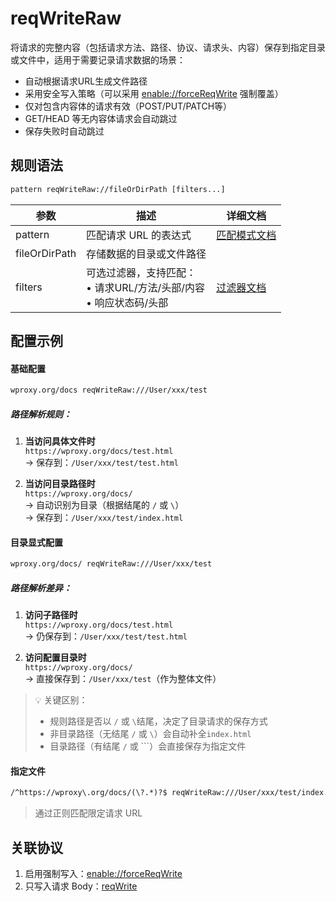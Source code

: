 # reqWriteRaw
将请求的完整内容（包括请求方法、路径、协议、请求头、内容）保存到指定目录或文件中，适用于需要记录请求数据的场景：
- 自动根据请求URL生成文件路径
- 采用安全写入策略（可以采用 [enable://forceReqWrite](./enable) 强制覆盖）
- 仅对包含内容体的请求有效（POST/PUT/PATCH等）
- GET/HEAD 等无内容体请求会自动跳过
- 保存失败时自动跳过

## 规则语法
``` txt
pattern reqWriteRaw://fileOrDirPath [filters...]
```

| 参数    | 描述                                                         | 详细文档                  |
| ------- | ------------------------------------------------------------ | ------------------------- |
| pattern | 匹配请求 URL 的表达式                                        | [匹配模式文档](./pattern) |
| fileOrDirPath   | 存储数据的目录或文件路径 | |
| filters | 可选过滤器，支持匹配：<br/>• 请求URL/方法/头部/内容<br/>• 响应状态码/头部 | [过滤器文档](./filters) |

## 配置示例

#### 基础配置
```txt
wproxy.org/docs reqWriteRaw:///User/xxx/test
```
##### 路径解析规则：
1. **当访问具体文件时**  
   `https://wproxy.org/docs/test.html`  
   → 保存到：`/User/xxx/test/test.html`

2. **当访问目录路径时**  
   `https://wproxy.org/docs/`  
   → 自动识别为目录（根据结尾的 `/` 或 `\`）  
   → 保存到：`/User/xxx/test/index.html`

#### 目录显式配置
```txt
wproxy.org/docs/ reqWriteRaw:///User/xxx/test
```
##### 路径解析差异：
1. **访问子路径时**  
   `https://wproxy.org/docs/test.html`  
   → 仍保存到：`/User/xxx/test/test.html`

2. **访问配置目录时**  
   `https://wproxy.org/docs/`  
   → 直接保存到：`/User/xxx/test`（作为整体文件）

> 💡 关键区别：  
> - 规则路径是否以 `/` 或 `\`结尾，决定了目录请求的保存方式  
> - 非目录路径（无结尾 `/` 或 `\`）会自动补全`index.html`  
> - 目录路径（有结尾 `/` 或 `\``）会直接保存为指定文件

#### 指定文件
``` txt
/^https://wproxy\.org/docs/(\?.*)?$ reqWriteRaw:///User/xxx/test/index.html
```
> 通过正则匹配限定请求 URL

## 关联协议
1. 启用强制写入：[enable://forceReqWrite](./enable)
2. 只写入请求 Body：[reqWrite](./reqWrite)
